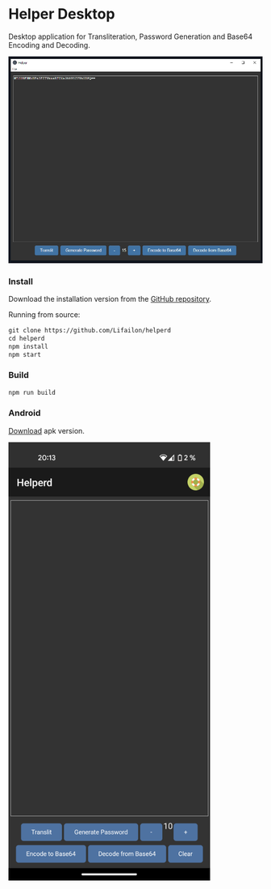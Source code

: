 # Helper Desktop

Desktop application for Transliteration, Password Generation and Base64 Encoding and Decoding.

![Image alt](https://github.com/Lifailon/helperd/blob/rsa/interface.jpg)

### Install

Download the installation version from the [GitHub repository](https://github.com/Lifailon/helperd/releases/download/0.0.1/Helper-Desktop-Setup-0.0.1.exe).

Running from source:

```shell
git clone https://github.com/Lifailon/helperd
cd helperd
npm install
npm start
```

### Build

```shell
npm run build
```

### Android

[Download](https://www.webintoapp.com/store/338298) apk version.

<a href="https://github.com/Lifailon/helperd/blob/rsa/screenshot.png"><img src="https://github.com/Lifailon/helperd/blob/rsa/screenshot.png" width="400"/></a>
